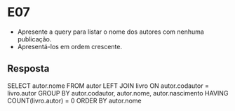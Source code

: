 # E07
- Apresente a query para listar o nome dos autores com nenhuma publicação.
- Apresentá-los em ordem crescente.

## Resposta

SELECT   autor.nome
FROM autor
LEFT JOIN livro 
	ON autor.codautor = livro.autor
GROUP BY autor.codautor, autor.nome, autor.nascimento
HAVING  COUNT(livro.autor) = 0
ORDER BY autor.nome 